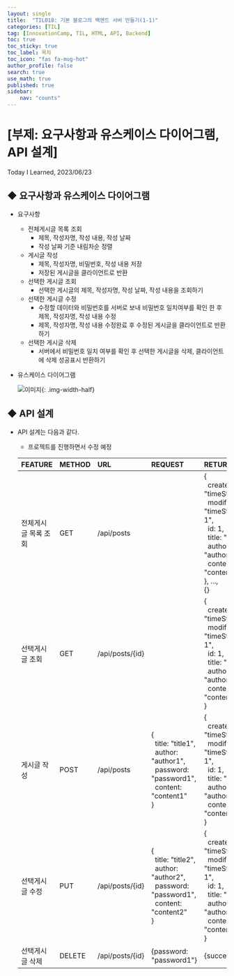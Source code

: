 ```yaml
---
layout: single
title:  "TIL018: 기본 블로그의 백앤드 서버 만들기(1-1)"
categories: [TIL]
tag: [InnovationCamp, TIL, HTML, API, Backend] 
toc: true
toc_sticky: true
toc_label: 목차
toc_icon: "fas fa-mug-hot"
author_profile: false
search: true
use_math: true
published: true
sidebar:
    nav: "counts"
---
```


# [부제: 요구사항과 유스케이스 다이어그램, API 설계]
Today I Learned, 2023/06/23

## ◆ 요구사항과 유스케이스 다이어그램
- 요구사항
  - 전체게시글 목록 조회
    - 제목, 작성자명, 작성 내용, 작성 날짜
    - 작성 날짜 기준 내림차순 정렬
  - 게시글 작성
    - 제목, 작성자명, 비밀번호, 작성 내용 저장
    - 저장된 게시글을 클라이언트로 반환
  - 선택한 게시글 조회
    - 선택한 게시글의 제목, 작성자명, 작성 날짜, 작성 내용을 조회하기
  - 선택한 게시글 수정
    - 수정할 데이터와 비밀번호를 서버로 보내 비밀번호 일치여부를 확인 한 후 제목, 작성자명, 작성 내용 수정
    - 제목, 작성자명, 작성 내용 수정완료 후 수정된 게시글을 클라이언트로 반환하기
  - 선택한 게시글 삭제
    - 서버에서 비밀번호 일치 여부를 확인 후 선택한 게시글을 삭제, 클라이언트에 삭제 성공표시 반환하기

- 유스케이스 다이어그램 

  ![이미지]({{site.url}}/assets/images/forPosts/UseCase.png){: .img-width-half}


## ◆ API 설계
- API 설계는 다음과 같다.
  - 프로젝트를 진행하면서 수정 예정

  |FEATURE|METHOD|URL|REQUEST|RETURN|
  |:---|:---|:---|:---|:---|
  |전체게시글 목록 조회|GET|/api/posts| |{<br>&nbsp;&nbsp;createdAt: "timeStamped1",<br>&nbsp;&nbsp;modifiedAt: "timeStamped1-1",<br>&nbsp;&nbsp;id: 1,<br>&nbsp;&nbsp;title: "title1", <br>&nbsp;&nbsp;author: "author1",<br>&nbsp;&nbsp;content: "content1" <br>}, ..., <br>{}|
  |선택게시글 조회|GET|/api/posts/{id}| |{<br>&nbsp;&nbsp;createdAt: "timeStamped1",<br>&nbsp;&nbsp;modifiedAt: "timeStamped1-1",<br>&nbsp;&nbsp;id: 1,<br>&nbsp;&nbsp;title: "title1", <br>&nbsp;&nbsp;author: "author1",<br>&nbsp;&nbsp;content: "content1" <br>}|
  |게시글 작성|POST|/api/posts|{<br>&nbsp;&nbsp;title: "title1", <br>&nbsp;&nbsp;author: "author1",<br>&nbsp;&nbsp;password: "password1", <br>&nbsp;&nbsp;content: "content1" <br>}|{<br>&nbsp;&nbsp;createdAt: "timeStamped1",<br>&nbsp;&nbsp;modifiedAt: "timeStamped1-1",<br>&nbsp;&nbsp;id: 1,<br>&nbsp;&nbsp;title: "title1", <br>&nbsp;&nbsp;author: "author1",<br>&nbsp;&nbsp;content: "content1" <br>}|
  |선택게시글 수정|PUT|/api/posts/{id}|{<br>&nbsp;&nbsp;title: "title2", <br>&nbsp;&nbsp;author: "author2",<br>&nbsp;&nbsp;password: "password1", <br>&nbsp;&nbsp;content: "content2" <br>}|{<br>&nbsp;&nbsp;createdAt: "timeStamped1",<br>&nbsp;&nbsp;modifiedAt: "timeStamped2-1",<br>&nbsp;&nbsp;id: 1,<br>&nbsp;&nbsp;title: "title2", <br>&nbsp;&nbsp;author: "author2",<br>&nbsp;&nbsp;content: "content2" <br>}|
  |선택게시글 삭제|DELETE|/api/posts/{id}|{password: "password1"}|{success: true}|

